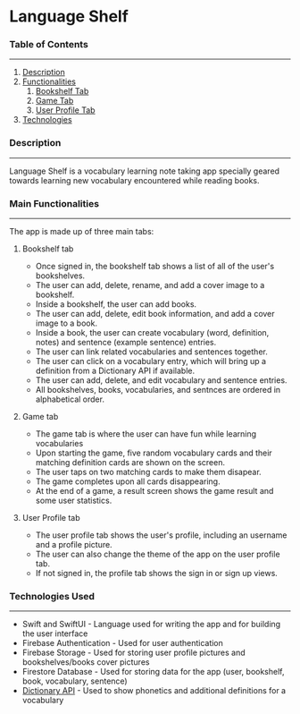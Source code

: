 # Language Shelf

### Table of Contents

---

1. [Description](#description)
2. [Functionalities](#functionalities)
    1. [Bookshelf Tab](#bookshelf)
    2. [Game Tab](#game)
    3. [User Profile Tab](#profile)
3. [Technologies](#technologies)

<a name="description"></a>
### Description

---

Language Shelf is a vocabulary learning note taking app specially geared towards learning new vocabulary encountered while reading books. 

<a name="functionalities"></a>
### Main Functionalities

---

The app is made up of three main tabs:

1. Bookshelf tab <a name="bookshelf"></a>
    * Once signed in, the bookshelf tab shows a list of all of the user's bookshelves. 
    * The user can add, delete, rename, and add a cover image to a bookshelf.
    * Inside a bookshelf, the user can add books.
    * The user can add, delete, edit book information, and add a cover image to a book.
    * Inside a book, the user can create vocabulary (word, definition, notes) and sentence (example sentence) entries.
    * The user can link related vocabularies and sentences together. 
    * The user can click on a vocabulary entry, which will bring up a definition from a Dictionary API if available.
    * The user can add, delete, and edit vocabulary and sentence entries.
    * All bookshelves, books, vocabularies, and sentnces are ordered in alphabetical order.

2. Game tab <a name="game"></a>
    * The game tab is where the user can have fun while learning vocabularies
    * Upon starting the game, five random vocabulary cards and their matching definition cards are shown on the screen. 
    * The user taps on two matching cards to make them disapear.
    * The game completes upon all cards disappearing.
    * At the end of a game, a result screen shows the game result and some user statistics.

3. User Profile tab <a name="profile"></a>
    * The user profile tab shows the user's profile, including an username and a profile picture.
    * The user can also change the theme of the app on the user profile tab. 
    * If not signed in, the profile tab shows the sign in or sign up views. 

<a name="technologies"></a>
### Technologies Used

---

* Swift and SwiftUI - Language used for writing the app and for building the user interface
* Firebase Authentication - Used for user authentication
* Firebase Storage - Used for storing user profile pictures and bookshelves/books cover pictures
* Firestore Database - Used for storing data for the app (user, bookshelf, book, vocabulary, sentence)
* [Dictionary API](https://dictionaryapi.dev/) - Used to show phonetics and additional definitions for a vocabulary
